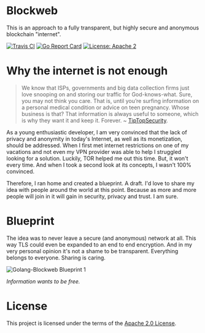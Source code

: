 Blockweb
======

This is an approach to a fully transparent, but highly secure and anonymous blockchain "internet".

[![Travis CI](https://travis-ci.com/iwtbf/golang-blockweb.svg?branch=master)](https://travis-ci.com/iwtbf/golang-blockweb)
[![Go Report Card](https://goreportcard.com/badge/github.com/iwtbf/golang-blockweb)](https://goreportcard.com/report/github.com/iwtbf/golang-blockweb)
[![License: Apache 2](https://img.shields.io/badge/License-Apache2-blue.svg)](https://opensource.org/licenses/MIT)

# Why the internet is not enough

> We know that ISPs, governments and big data collection firms just love snooping on and storing our traffic for God-knows-what. Sure, you may not think you care. That is, until you’re surfing information on a personal medical condition or advice on teen pregnancy. Whose business is that? That information is always useful to someone, which is why they want it and keep it. Forever.
~ [TipTopSecurity](https://tiptopsecurity.com/how-does-https-work-rsa-encryption-explained/).

As a young enthusiastic developer, I am very convinced that the lack of privacy and
anonymity in today's Internet, as well as its monetization, should be addressed.
When I first met internet restrictions on one of my vacations and not even my VPN provider
was able to help I struggled looking for a solution. Luckily, TOR helped me out this time.
But, it won't every time. And when I took a second look at its concepts, I wasn't 100%
convinced.

Therefore, I ran home and created a blueprint. A draft. I'd love to share my idea with
people around the world at this point. Because as more and more people will join in
it will gain in security, privacy and trust. I am sure.

# Blueprint

The idea was to never leave a secure (and anonymous) network at all. This way TLS could
even be expanded to an end to end encryption. And in my very personal opinion it's not a
shame to be transparent. Everything belongs to everyone. Sharing is caring.

![Golang-Blockweb Blueprint 1](https://imgur.com/wGOG61f.jpg)

*Information wants to be free.*

# License

This project is licensed under the terms of the [Apache 2.0 License](https://github.com/iwtbf/golang-blockweb/blob/master/LICENSE).
